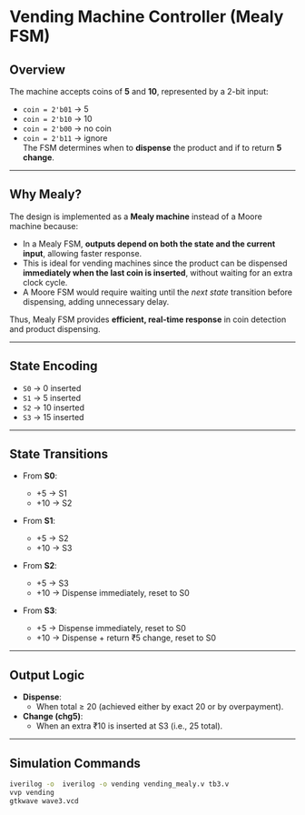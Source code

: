 # Vending Machine Controller (Mealy FSM)

##  Overview 
The machine accepts coins of **5** and **10**, represented by a 2-bit input:

- `coin = 2'b01` → 5  
- `coin = 2'b10` → 10  
- `coin = 2'b00` → no coin  
- `coin = 2'b11` → ignore  
 The FSM determines when to **dispense** the product and if to return **5 change**.

---

## Why Mealy?
The design is implemented as a **Mealy machine** instead of a Moore machine because:

- In a Mealy FSM, **outputs depend on both the state and the current input**, allowing faster response.  
- This is ideal for vending machines since the product can be dispensed **immediately when the last coin is inserted**, without waiting for an extra clock cycle.  
- A Moore FSM would require waiting until the *next state* transition before dispensing, adding unnecessary delay.  

Thus, Mealy FSM provides **efficient, real-time response** in coin detection and product dispensing.

---

##  State Encoding
- `S0` → 0 inserted  
- `S1` → 5 inserted  
- `S2` → 10 inserted  
- `S3` → 15 inserted  

---

## State Transitions
- From **S0**:  
  - +5 → S1  
  - +10 → S2  

- From **S1**:  
  - +5 → S2  
  - +10 → S3  

- From **S2**:  
  - +5 → S3  
  - +10 → Dispense immediately, reset to S0  

- From **S3**:  
  - +5 → Dispense immediately, reset to S0  
  - +10 → Dispense + return ₹5 change, reset to S0  

---

##  Output Logic
- **Dispense**:
  - When total ≥ 20 (achieved either by exact 20 or by overpayment).  
- **Change (chg5)**:
  - When an extra ₹10 is inserted at S3 (i.e., 25 total).  

---

## Simulation Commands
```bash
iverilog -o  iverilog -o vending vending_mealy.v tb3.v
vvp vending
gtkwave wave3.vcd



